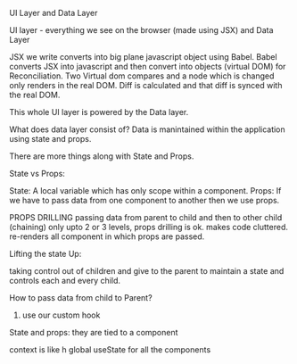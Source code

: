 UI Layer and Data Layer

UI layer  - everything we see on the browser (made using JSX)
 and Data Layer

JSX we write converts into big plane javascript object using Babel.
Babel converts JSX into javascript and then convert into objects (virtual DOM) for Reconciliation.
Two Virtual dom compares and a node which is changed only renders in the real DOM.
Diff is calculated and that diff is synced with the real DOM.

This whole UI layer is powered by the Data layer.

What does data layer consist of?
Data is manintained within the application using state and props.

There are more things along with State and Props.

State vs Props:

State: A local variable which has only scope within a component.
Props: If we have to pass data from one component to another then we use props.

PROPS DRILLING  passing data from parent to child and then to other child (chaining)
only upto 2 or 3 levels, props drilling is ok.
makes code cluttered.
re-renders all component in which props are passed.

Lifting the state Up:

taking control out of children and give to the parent to maintain a state and controls each and every child.




How to pass data from child to Parent?
1. use our custom hook



State and props: they are tied to a component

context is like h global useState for all the components

